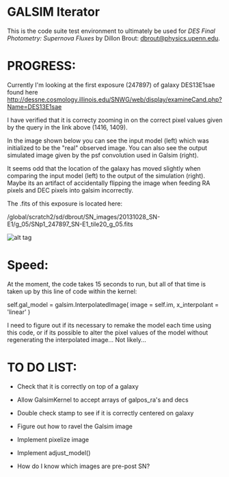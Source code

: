 # GALSIM Iterator

This is the code suite test environment to ultimately be used for
*DES Final Photometry: Supernova Fluxes*
by Dillon Brout: dbrout@physics.upenn.edu.


PROGRESS:
=========

Currently I'm looking at the first exposure (247897) of galaxy DES13E1sae found here http://dessne.cosmology.illinois.edu/SNWG/web/display/examineCand.php?Name=DES13E1sae

I have verified that it is correcty zooming in on the correct pixel values given by the query in the link above (1416, 1409).

In the image shown below you can see the input model (left) which was initialized to be the "real" observed image. You can also see the output simulated image given by the psf convolution used in Galsim (right).

It seems odd that the location of the galaxy has moved slightly when comparing the input model (left) to the output of the simulation (right). Maybe its an artifact of accidentally flipping the image when feeding RA pixels and DEC pixels into galsim incorrectly.

The .fits of this exposure is located here: 

/global/scratch2/sd/dbrout/SN_images/20131028_SN-E1/g_05/SNp1_247897_SN-E1_tile20_g_05.fits

![alt tag](https://raw.github.com/djbrout/FinalPhot/master/readme_files/update2.png)


Speed:
======

At the moment, the code takes 15 seconds to run, but all of that time is taken up by this line of code within the kernel:

self.gal_model = galsim.InterpolatedImage( image = self.im, x_interpolant = 'linear' )

I need to figure out if its necessary to remake the model each time using this code, or if its possible to alter the pixel values of the model without regenerating the interpolated image... Not likely...


TO DO LIST:
===========
* Check that it is correctly on top of a galaxy

* Allow GalsimKernel to accept arrays of galpos_ra's and decs

* Double check stamp to see if it is correctly centered on galaxy

* Figure out how to ravel the Galsim image

* Implement pixelize image

* Implement adjust_model()

* How do I know which images are pre-post SN?

